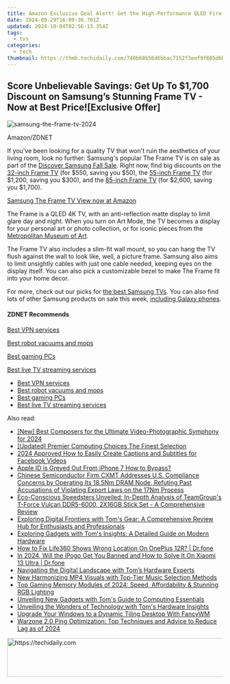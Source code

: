 ```yaml
---
title: Amazon Exclusive Deal Alert! Get the High-Performance QLED Fire TV Omni Series Now for an Extra $170 Off!
date: 2024-09-29T16:09:36.701Z
updated: 2024-10-04T02:56:13.354Z
tags:
  - tvs
categories:
  - tech
thumbnail: https://thmb.techidaily.com/740b68b56d6bbac7152f3eef9f605d6bffa61f7111e01d3d9d9931aeb1f4b3a1.jpg
---
```


## Score Unbelievable Savings: Get Up To $1,700 Discount on Samsung’s Stunning Frame TV - Now at Best Price![Exclusive Offer]

![samsung-the-frame-tv-2024](https://www.zdnet.com/a/img/resize/54ef75cf8ae9852e8d5c04926af968ccdd25284c/2024/07/13/7317dce9-c15a-45f4-a7a9-f51535642d71/samsung-the-frame-tv-2024.jpg?auto=webp&width=1280)

Amazon/ZDNET

If you've been looking for a quality TV that won't ruin the aesthetics of your living room, look no further: Samsung's popular The Frame TV is on sale as part of the [Discover Samsung Fall Sale](https://shop-links.co/link/?url=https%3A%2F%2Fwww.samsung.com%2Fus%2Fdiscover-samsung-event%2F&publisher_slug=itechdaily19598&exclusive=1). Right now, find big discounts on the [32-inch Frame TV](https://shop-links.co/link/?url=https%3A%2F%2Fwww.samsung.com%2Fus%2Ftelevisions-home-theater%2Ftvs%2Fthe-frame%2F85-class-the-frame-qled-4k-smart-tv-2022-qn85ls03bafxza%2F&publisher_slug=itechdaily19598&exclusive=1) (for $550, saving you $50), the [55-inch Frame TV](https://shop-links.co/link/?url=https%3A%2F%2Fwww.samsung.com%2Fus%2Ftelevisions-home-theater%2Ftvs%2Fthe-frame%2F55-class-the-frame-qled-4k-smart-tv-2022-qn55ls03bafxza%2F&publisher_slug=itechdaily19598&exclusive=1) (for $1,200, saving you $300), and the [85-inch Frame TV](https://shop-links.co/link/?url=https%3A%2F%2Fwww.samsung.com%2Fus%2Ftelevisions-home-theater%2Ftvs%2Fthe-frame%2F85-class-the-frame-qled-4k-smart-tv-2022-qn85ls03bafxza%2F&publisher_slug=itechdaily19598&exclusive=1) (for $2,600, saving you $1,700). 

[Samsung The Frame TV View now at Amazon](https://buy.geni.us/Proxy.ashx?TSID=368250&GR%5FURL=https%3A%2F%2Fwww.amazon.com%2FSAMSUNG-55-Inch-Anti-Reflection-Included-QN55LS03BAFXZA%2Fdp%2FB09WGML25Y%2F%3Ftag%3Dzd-buy-button-20%26ascsubtag%3D%5F%5FCOM%5FCLICK%5FID%5F%5F%7C02eca5ad-8c33-44b2-9f05-88cbc1833d37%7Cdtp&dtb=1)

The Frame is a QLED 4K TV, with an anti-reflection matte display to limit glare day and night. When you turn on Art Mode, the TV becomes a display for your personal art or photo collection, or for iconic pieces from the [Metropolitan Museum of Art](https://www.zdnet.com/home-and-office/home-entertainment/samsung-adds-iconic-artwork-from-the-met-to-its-frame-tv-collection/). 

The Frame TV also includes a slim-fit wall mount, so you can hang the TV flush against the wall to look like, well, a picture frame. Samsung also aims to limit unsightly cables with just one cable needed, keeping eyes on the display itself. You can also pick a customizable bezel to make The Frame fit into your home decor. 

For more, check out our picks for [the best Samsung TVs](https://www.zdnet.com/home-and-office/home-entertainment/best-samsung-tv/). You can also find lots of other Samsung products on sale this week, [including Galaxy phones](https://www.zdnet.com/article/get-a-galaxy-z-flip-6-fold-6-s24-ultra-or-s24-for-up-to-1200-off-right-now-heres-how/).

#### **ZDNET** Recommends

[Best VPN services](https://www.zdnet.com/article/best-vpn/ "Best VPN services")

[Best robot vacuums and mops](https://www.zdnet.com/article/best-robot-vacuum-mop/ "Best robot vacuums and mops")

[Best gaming PCs](https://www.zdnet.com/article/best-gaming-pc/ "Best gaming PCs")

[Best live TV streaming services](https://www.zdnet.com/article/best-live-tv-streaming-service/ "Best live TV streaming services")

* [Best VPN services](https://www.zdnet.com/article/best-vpn/ "Best VPN services")
* [Best robot vacuums and mops](https://www.zdnet.com/article/best-robot-vacuum-mop/ "Best robot vacuums and mops")
* [Best gaming PCs](https://www.zdnet.com/article/best-gaming-pc/ "Best gaming PCs")
* [Best live TV streaming services](https://www.zdnet.com/article/best-live-tv-streaming-service/ "Best live TV streaming services")

<ins class="adsbygoogle"
     style="display:block"
     data-ad-format="autorelaxed"
     data-ad-client="ca-pub-7571918770474297"
     data-ad-slot="1223367746"></ins>

<ins class="adsbygoogle"
     style="display:block"
     data-ad-client="ca-pub-7571918770474297"
     data-ad-slot="8358498916"
     data-ad-format="auto"
     data-full-width-responsive="true"></ins>

<span class="atpl-alsoreadstyle">Also read:</span>
<div><ul>
<li><a href="https://youtube-blog.techidaily.com/est-composers-for-the-ultimate-video-photographic-symphony-for-2024/"><u>[New] Best Composers for the Ultimate Video-Photographic Symphony for 2024</u></a></li>
<li><a href="https://extra-approaches.techidaily.com/updated-premier-computing-choices-the-finest-selection/"><u>[Updated] Premier Computing Choices The Finest Selection</u></a></li>
<li><a href="https://facebook-video-recording.techidaily.com/2024-approved-how-to-easily-create-captions-and-subtitles-for-facebook-videos/"><u>2024 Approved How to Easily Create Captions and Subtitles for Facebook Videos</u></a></li>
<li><a href="https://apple-account.techidaily.com/apple-id-is-greyed-out-from-iphone-7-how-to-bypass-by-drfone-ios/"><u>Apple ID is Greyed Out From iPhone 7 How to Bypass?</u></a></li>
<li><a href="https://hardware-updates.techidaily.com/chinese-semiconductor-firm-cxmt-addresses-us-compliance-concerns-by-operating-its-185nm-dram-node-refuting-past-accusations-of-violating-export-laws-on-the-29/"><u>Chinese Semiconductor Firm CXMT Addresses U.S. Compliance Concerns by Operating Its 18.5Nm DRAM Node, Refuting Past Accusations of Violating Export Laws on the 17Nm Process</u></a></li>
<li><a href="https://hardware-updates.techidaily.com/eco-conscious-speedsters-unveiled-in-depth-analysis-of-teamgroups-t-force-vulcan-ddr5-6000-2x16gb-stick-set-a-comprehensive-review/"><u>Eco-Conscious Speedsters Unveiled: In-Depth Analysis of TeamGroup's T-Force Vulcan DDR5-6000, 2X16GB Stick Set - A Comprehensive Review</u></a></li>
<li><a href="https://hardware-updates.techidaily.com/exploring-digital-frontiers-with-toms-gear-a-comprehensive-review-hub-for-enthusiasts-and-professionals/"><u>Exploring Digital Frontiers with Tom's Gear: A Comprehensive Review Hub for Enthusiasts and Professionals</u></a></li>
<li><a href="https://hardware-updates.techidaily.com/exploring-gadgets-with-toms-insights-a-detailed-guide-on-modern-hardware/"><u>Exploring Gadgets with Tom's Insights: A Detailed Guide on Modern Hardware</u></a></li>
<li><a href="https://fake-location.techidaily.com/how-to-fix-life360-shows-wrong-location-on-oneplus-12r-drfone-by-drfone-virtual-android/"><u>How to Fix Life360 Shows Wrong Location On OnePlus 12R? | Dr.fone</u></a></li>
<li><a href="https://phone-solutions.techidaily.com/in-2024-will-the-ipogo-get-you-banned-and-how-to-solve-it-on-xiaomi-13-ultra-drfone-by-drfone-virtual-android/"><u>In 2024, Will the iPogo Get You Banned and How to Solve It On Xiaomi 13 Ultra | Dr.fone</u></a></li>
<li><a href="https://hardware-updates.techidaily.com/navigating-the-digital-landscape-with-toms-hardware-experts/"><u>Navigating the Digital Landscape with Tom’s Hardware Experts</u></a></li>
<li><a href="https://audio-editing.techidaily.com/new-harmonizing-mp4-visuals-with-top-tier-music-selection-methods/"><u>New Harmonizing MP4 Visuals with Top-Tier Music Selection Methods</u></a></li>
<li><a href="https://hardware-updates.techidaily.com/top-gaming-memory-modules-of-2024-speed-affordability-and-stunning-rgb-lighting/"><u>Top Gaming Memory Modules of 2024: Speed, Affordability & Stunning RGB Lighting</u></a></li>
<li><a href="https://hardware-updates.techidaily.com/unveiling-new-gadgets-with-toms-guide-to-computing-essentials/"><u>Unveiling New Gadgets with Tom's Guide to Computing Essentials</u></a></li>
<li><a href="https://hardware-updates.techidaily.com/unveiling-the-wonders-of-technology-with-toms-hardware-insights-t17239724902144/"><u>Unveiling the Wonders of Technology with Tom's Hardware Insights</u></a></li>
<li><a href="https://windows11.techidaily.com/upgrade-your-windows-to-a-dynamic-tiling-desktop-with-fancywm/"><u>Upgrade Your Windows to a Dynamic Tiling Desktop With FancyWM</u></a></li>
<li><a href="https://win-answers.techidaily.com/warzone-20-ping-optimization-top-techniques-and-advice-to-reduce-lag-as-of-2024/"><u>Warzone 2.0 Ping Optimization: Top Techniques and Advice to Reduce Lag as of 2024</u></a></li>
</ul></div>

<!-- affiliate ads begin -->
<a href="https://ephamedtechinc.pxf.io/c/5597632/2130530/26400" target="_top" id="2130530">
  <img src="//a.impactradius-go.com/display-ad/26400-2130530" border="0" alt="https://techidaily.com" width="728" height="90"/>
</a>
<img height="0" width="0" src="https://ephamedtechinc.pxf.io/i/5597632/2130530/26400" style="position:absolute;visibility:hidden;" border="0" />
<!-- affiliate ads end -->

